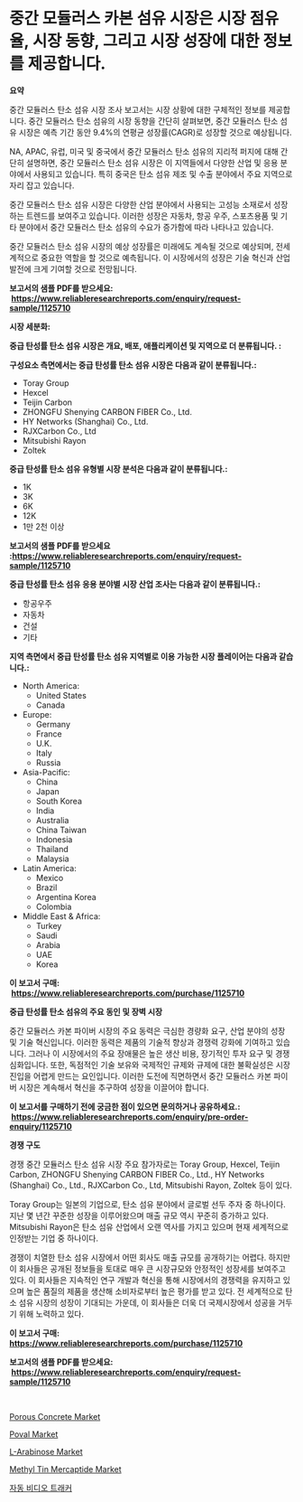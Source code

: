 <p><h1>중간 모듈러스 카본 섬유 시장은 시장 점유율, 시장 동향, 그리고 시장 성장에 대한 정보를 제공합니다.</h1></p><p><strong>요약</strong></p>
<p><p>중간 모듈러스 탄소 섬유 시장 조사 보고서는 시장 상황에 대한 구체적인 정보를 제공합니다. 중간 모듈러스 탄소 섬유의 시장 동향을 간단히 살펴보면, 중간 모듈러스 탄소 섬유 시장은 예측 기간 동안 9.4%의 연평균 성장률(CAGR)로 성장할 것으로 예상됩니다.</p><p>NA, APAC, 유럽, 미국 및 중국에서 중간 모듈러스 탄소 섬유의 지리적 퍼지에 대해 간단히 설명하면, 중간 모듈러스 탄소 섬유 시장은 이 지역들에서 다양한 산업 및 응용 분야에서 사용되고 있습니다. 특히 중국은 탄소 섬유 제조 및 수출 분야에서 주요 지역으로 자리 잡고 있습니다.</p><p>중간 모듈러스 탄소 섬유 시장은 다양한 산업 분야에서 사용되는 고성능 소재로서 성장하는 트렌드를 보여주고 있습니다. 이러한 성장은 자동차, 항공 우주, 스포츠용품 및 기타 분야에서 중간 모듈러스 탄소 섬유의 수요가 증가함에 따라 나타나고 있습니다.</p><p>중간 모듈러스 탄소 섬유 시장의 예상 성장률은 미래에도 계속될 것으로 예상되며, 전세계적으로 중요한 역할을 할 것으로 예측됩니다. 이 시장에서의 성장은 기술 혁신과 산업 발전에 크게 기여할 것으로 전망됩니다.</p></p>
<p><strong>보고서의 샘플 PDF를 받으세요: &nbsp;<a href="https://www.reliableresearchreports.com/enquiry/request-sample/1125710">https://www.reliableresearchreports.com/enquiry/request-sample/1125710</a></strong></p>
<p><strong>시장 세분화:</strong></p>
<p><strong> 중급 탄성률 탄소 섬유 시장은 개요, 배포, 애플리케이션 및 지역으로 더 분류됩니다. :</strong></p>
<p><strong>구성요소 측면에서는 중급 탄성률 탄소 섬유 시장은 다음과 같이 분류됩니다.:</strong></p>
<p><ul><li>Toray Group</li><li>Hexcel</li><li>Teijin Carbon</li><li>ZHONGFU Shenying CARBON FIBER Co., Ltd.</li><li>HY Networks (Shanghai) Co., Ltd.</li><li>RJXCarbon Co., Ltd</li><li>Mitsubishi Rayon</li><li>Zoltek</li></ul></p>
<p><strong> 중급 탄성률 탄소 섬유 유형별 시장 분석은 다음과 같이 분류됩니다.:</strong></p>
<p><ul><li>1K</li><li>3K</li><li>6K</li><li>12K</li><li>1만 2천 이상</li></ul></p>
<p><strong>보고서의 샘플 PDF를 받으세요 :<a href="https://www.reliableresearchreports.com/enquiry/request-sample/1125710">https://www.reliableresearchreports.com/enquiry/request-sample/1125710</a></strong></p>
<p><strong> 중급 탄성률 탄소 섬유 응용 분야별 시장 산업 조사는 다음과 같이 분류됩니다.:</strong></p>
<p><ul><li>항공우주</li><li>자동차</li><li>건설</li><li>기타</li></ul></p>
<p><strong>지역 측면에서 중급 탄성률 탄소 섬유 지역별로 이용 가능한 시장 플레이어는 다음과 같습니다.:</strong></p>
<p><ul>
    <li>
        North America:
        <ul>
            <li>United States</li>
            <li>Canada</li>
        </ul>
    </li>
    <li>
        Europe:
        <ul>
            <li>Germany</li>
            <li>France</li>
            <li>U.K.</li>
            <li>Italy</li>
            <li>Russia</li>
        </ul>
    </li>
    <li>
        Asia-Pacific:
        <ul>
            <li>China</li>
            <li>Japan</li>
            <li>South Korea</li>
            <li>India</li>
            <li>Australia</li>
            <li>China Taiwan</li>
            <li>Indonesia</li>
            <li>Thailand</li>
            <li>Malaysia</li>
        </ul>
    </li>
    <li>
        Latin America:
        <ul>
            <li>Mexico</li>
            <li>Brazil</li>
            <li>Argentina Korea</li>
            <li>Colombia</li>
        </ul>
    </li>
    <li>
        Middle East & Africa:
        <ul>
            <li>Turkey</li>
            <li>Saudi</li>
            <li>Arabia</li>
            <li>UAE</li>
            <li>Korea</li>
        </ul>
    </li>
    </ul></p>
<p><strong>이 보고서 구매: &nbsp;<a href="https://www.reliableresearchreports.com/purchase/1125710">https://www.reliableresearchreports.com/purchase/1125710</a></strong></p>
<p><strong>중급 탄성률 탄소 섬유의 주요 동인 및 장벽 시장</strong></p>
<p><p>중간 모듈러스 카본 파이버 시장의 주요 동력은 극심한 경량화 요구, 산업 분야의 성장 및 기술 혁신입니다. 이러한 동력은 제품의 기술적 향상과 경쟁력 강화에 기여하고 있습니다. 그러나 이 시장에서의 주요 장애물은 높은 생산 비용, 장기적인 투자 요구 및 경쟁 심화입니다. 또한, 독점적인 기술 보유와 국제적인 규제와 규제에 대한 불확실성은 시장 진입을 어렵게 만드는 요인입니다. 이러한 도전에 직면하면서 중간 모듈러스 카본 파이버 시장은 계속해서 혁신을 추구하여 성장을 이끌어야 합니다.</p></p>
<p><strong>이 보고서를 구매하기 전에 궁금한 점이 있으면 문의하거나 공유하세요.: &nbsp;<a href="https://www.reliableresearchreports.com/enquiry/pre-order-enquiry/1125710">https://www.reliableresearchreports.com/enquiry/pre-order-enquiry/1125710</a></strong></p>
<p><strong>경쟁 구도</strong></p>
<p><p>경쟁 중간 모듈러스 탄소 섬유 시장 주요 참가자로는 Toray Group, Hexcel, Teijin Carbon, ZHONGFU Shenying CARBON FIBER Co., Ltd., HY Networks (Shanghai) Co., Ltd., RJXCarbon Co., Ltd, Mitsubishi Rayon, Zoltek 등이 있다. </p><p>Toray Group는 일본의 기업으로, 탄소 섬유 분야에서 글로벌 선두 주자 중 하나이다. 지난 몇 년간 꾸준한 성장을 이루어왔으며 매출 규모 역시 꾸준히 증가하고 있다. Mitsubishi Rayon은 탄소 섬유 산업에서 오랜 역사를 가지고 있으며 현재 세계적으로 인정받는 기업 중 하나이다. </p><p>경쟁이 치열한 탄소 섬유 시장에서 어떤 회사도 매출 규모를 공개하기는 어렵다. 하지만 이 회사들은 공개된 정보들을 토대로 매우 큰 시장규모와 안정적인 성장세를 보여주고 있다. 이 회사들은 지속적인 연구 개발과 혁신을 통해 시장에서의 경쟁력을 유지하고 있으며 높은 품질의 제품을 생산해 소비자로부터 높은 평가를 받고 있다. 전 세계적으로 탄소 섬유 시장의 성장이 기대되는 가운데, 이 회사들은 더욱 더 국제시장에서 성공을 거두기 위해 노력하고 있다.</p></p>
<p><strong>이 보고서 구매: &nbsp; <a href="https://www.reliableresearchreports.com/purchase/1125710">https://www.reliableresearchreports.com/purchase/1125710</a></strong></p>
<p><strong>보고서의 샘플 PDF를 받으세요: &nbsp;<a href="https://www.reliableresearchreports.com/enquiry/request-sample/1125710">https://www.reliableresearchreports.com/enquiry/request-sample/1125710</a></strong><strong></strong></p>
<p>&nbsp;</p>
<p><p><a href="https://issuu.com/reportprime-2/docs/porous-concrete-market-size-2030.pptx">Porous Concrete Market</a></p><p><a href="https://issuu.com/reportprime-2/docs/poval-market-size-2030.pptx">Poval Market</a></p><p><a href="https://view.publitas.com/reportprime-1/l-arabinose-market-size-market-share-and-global-market-analysis-report-2023-2030/">L-Arabinose Market</a></p><p><a href="https://github.com/gdfhhhj/Market-Research-Report-List-3/blob/main/methyl-tin-mercaptide-market.md">Methyl Tin Mercaptide Market</a></p><p><a href="https://github.com/sougarounis/Market-Research-Report-List-2/blob/main/4835364189544.md">자동 비디오 트래커</a></p></p>